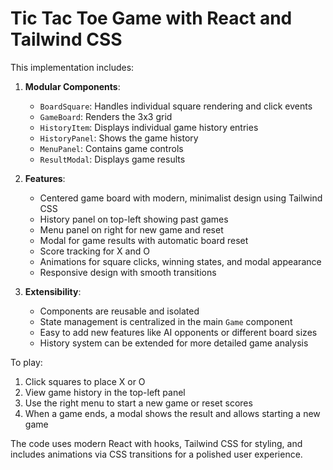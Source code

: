 # Tic Tac Toe Game with React and Tailwind CSS

This implementation includes:

1. **Modular Components**:
   - `BoardSquare`: Handles individual square rendering and click events
   - `GameBoard`: Renders the 3x3 grid
   - `HistoryItem`: Displays individual game history entries
   - `HistoryPanel`: Shows the game history
   - `MenuPanel`: Contains game controls
   - `ResultModal`: Displays game results

2. **Features**:
   - Centered game board with modern, minimalist design using Tailwind CSS
   - History panel on top-left showing past games
   - Menu panel on right for new game and reset
   - Modal for game results with automatic board reset
   - Score tracking for X and O
   - Animations for square clicks, winning states, and modal appearance
   - Responsive design with smooth transitions

3. **Extensibility**:
   - Components are reusable and isolated
   - State management is centralized in the main `Game` component
   - Easy to add new features like AI opponents or different board sizes
   - History system can be extended for more detailed game analysis

To play:

1. Click squares to place X or O
2. View game history in the top-left panel
3. Use the right menu to start a new game or reset scores
4. When a game ends, a modal shows the result and allows starting a new game

The code uses modern React with hooks, Tailwind CSS for styling, and includes animations via CSS transitions for a polished user experience.
